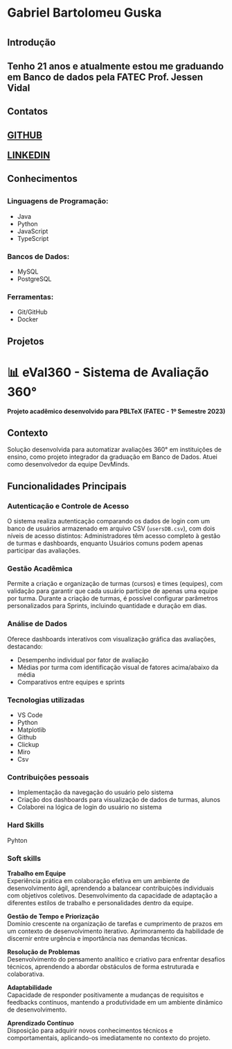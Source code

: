 <h1>Gabriel Bartolomeu Guska<h1>

<h2>Introdução<h2>

Tenho 21 anos e atualmente estou me graduando em Banco de dados pela FATEC Prof. Jessen Vidal

<h2>Contatos<h2>

[GITHUB](https://github.com/GabrielBartolomeu1)

[LINKEDIN](https://www.linkedin.com/in/gabriel-guska-5860a1271)

<h2>Conhecimentos<h2>

### Linguagens de Programação:
- Java
- Python
- JavaScript
- TypeScript

### Bancos de Dados:
- MySQL
- PostgreSQL

### Ferramentas:
- Git/GitHub
- Docker

<h2>Projetos<h2>

# 📊 eVal360 - Sistema de Avaliação 360° 

**Projeto acadêmico desenvolvido para PBLTeX (FATEC - 1º Semestre 2023)**  

## Contexto
Solução desenvolvida para automatizar avaliações 360° em instituições de ensino, como projeto integrador da graduação em Banco de Dados. Atuei como desenvolvedor da equipe DevMinds.

## Funcionalidades Principais

### Autenticação e Controle de Acesso
O sistema realiza autenticação comparando os dados de login com um banco de usuários armazenado em arquivo CSV (`usersDB.csv`), com dois níveis de acesso distintos: Administradores têm acesso completo à gestão de turmas e dashboards, enquanto Usuários comuns podem apenas participar das avaliações.

### Gestão Acadêmica
Permite a criação e organização de turmas (cursos) e times (equipes), com validação para garantir que cada usuário participe de apenas uma equipe por turma. Durante a criação de turmas, é possível configurar parâmetros personalizados para Sprints, incluindo quantidade e duração em dias.

### Análise de Dados
Oferece dashboards interativos com visualização gráfica das avaliações, destacando:
- Desempenho individual por fator de avaliação
- Médias por turma com identificação visual de fatores acima/abaixo da média
- Comparativos entre equipes e sprints

### Tecnologias utilizadas

- VS Code
- Python
- Matplotlib
- Github
- Clickup
- Miro
- Csv

### Contribuições pessoais

- Implementação da navegação do usuário pelo sistema
- Criação dos dashboards para visualização de dados de turmas, alunos
- Colaborei na lógica de login do usuário no sistema

### Hard Skills

Pyhton

### Soft skills

**Trabalho em Equipe**  
Experiência prática em colaboração efetiva em um ambiente de desenvolvimento ágil, aprendendo a balancear contribuições individuais com objetivos coletivos. Desenvolvimento da capacidade de adaptação a diferentes estilos de trabalho e personalidades dentro da equipe.

**Gestão de Tempo e Priorização**  
Domínio crescente na organização de tarefas e cumprimento de prazos em um contexto de desenvolvimento iterativo. Aprimoramento da habilidade de discernir entre urgência e importância nas demandas técnicas.

**Resolução de Problemas**  
Desenvolvimento do pensamento analítico e criativo para enfrentar desafios técnicos, aprendendo a abordar obstáculos de forma estruturada e colaborativa.

**Adaptabilidade**  
Capacidade de responder positivamente a mudanças de requisitos e feedbacks contínuos, mantendo a produtividade em um ambiente dinâmico de desenvolvimento.

**Aprendizado Contínuo**  
Disposição para adquirir novos conhecimentos técnicos e comportamentais, aplicando-os imediatamente no contexto do projeto.